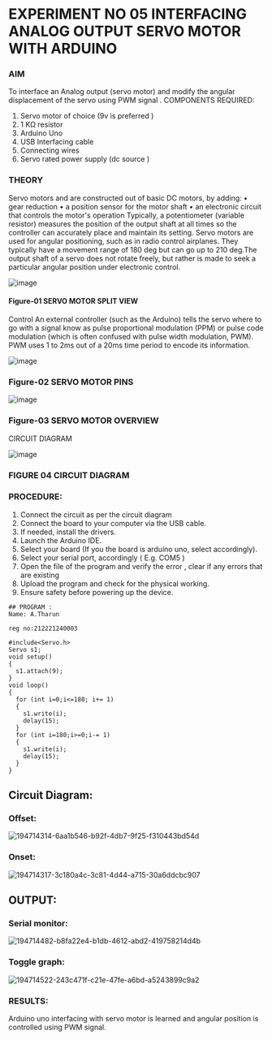 # EXPERIMENT NO 05 INTERFACING ANALOG OUTPUT SERVO MOTOR WITH ARDUINO

### AIM
To interface an Analog output (servo motor) and modify the angular displacement of the servo using PWM signal .
COMPONENTS REQUIRED:
1.	Servo motor of choice (9v is preferred )
2.	1 KΩ resistor 
3.	Arduino Uno 
4.	USB Interfacing cable 
5.	Connecting wires 
6.	Servo rated power supply (dc source )


### THEORY
Servo motors and are constructed out of basic DC motors, by adding:
•	 gear reduction
•	 a position sensor for the motor shaft
•	 an electronic circuit that controls the motor's operation
Typically, a potentiometer (variable resistor) measures the position of the output shaft at all times so the controller can accurately place and maintain its setting.
Servo motors are used for angular positioning, such as in radio control airplanes.  They typically have a movement range of 180 deg but can go up to 210 deg.The output shaft of a servo does not rotate freely, but rather is made to seek a particular angular position under electronic control. 


![image](https://user-images.githubusercontent.com/36288975/163544439-1f477927-fcd4-42f0-9ce4-c863fdbf1210.png)



#### Figure-01 SERVO MOTOR SPLIT VIEW 
Control 
An external controller (such as the Arduino) tells the servo where to go with a signal know as pulse proportional modulation (PPM) or pulse code modulation (which is often confused with pulse width modulation, PWM). PWM uses 1 to 2ms out of a 20ms time period to encode its information.
 
 
 ![image](https://user-images.githubusercontent.com/36288975/163544482-3027136f-7135-4f3d-a23f-8dc2fe04194d.png)

### Figure-02 SERVO MOTOR PINS

 ![image](https://user-images.githubusercontent.com/36288975/163544513-ca497421-e6ba-4f91-871f-5cfba77f22a8.png)


### Figure-03 SERVO MOTOR OVERVIEW 

 


 





CIRCUIT DIAGRAM
 
 
 ![image](https://user-images.githubusercontent.com/36288975/163544618-6eb8a7b5-7f1a-428a-8d9f-fd899b145efb.png)

### FIGURE 04 CIRCUIT DIAGRAM

### PROCEDURE:
1.	Connect the circuit as per the circuit diagram 
2.	Connect the board to your computer via the USB cable.
3.	If needed, install the drivers.
4.	Launch the Arduino IDE.
5.	Select your board (If you the board is arduino uno, select accordingly).
6.	Select your serial port, accordingly ( E.g. COM5 )
7.	Open the file of the program  and verify the error , clear if any errors that are existing 
8.	Upload the program and check for the physical working. 
9.	Ensure safety before powering up the device.

~~~
## PROGRAM :
Name: A.Tharun

reg no:212221240003

#include<Servo.h>
Servo s1;
void setup()
{
  s1.attach(9);
}
void loop()
{
  for (int i=0;i<=180; i+= 1)
  {
    s1.write(i);
    delay(15);
  }
  for (int i=180;i>=0;i-= 1)
  {
    s1.write(i);
    delay(15);
  }
}
~~~

## Circuit Diagram:
### Offset:
![194714314-6aa1b546-b92f-4db7-9f25-f310443bd54d](https://user-images.githubusercontent.com/93427201/196183873-f930d403-20ff-4c32-a4e1-1a7416abc57b.png)

### Onset:
 ![194714317-3c180a4c-3c81-4d44-a715-30a6ddcbc907](https://user-images.githubusercontent.com/93427201/196184056-30bc51af-1d98-438d-87de-709957d01fec.png)

## OUTPUT:
### Serial monitor:
![194714482-b8fa22e4-b1db-4612-abd2-419758214d4b](https://user-images.githubusercontent.com/93427201/196184217-aeaa734e-5e17-474c-bfde-c91337edd52d.png)

### Toggle graph:
![194714522-243c471f-c21e-47fe-a6bd-a5243899c9a2](https://user-images.githubusercontent.com/93427201/196184264-f84734bc-53a3-4794-a1f0-0695408a357d.png)


### RESULTS: 
Arduino uno interfacing with servo motor is learned and angular position is controlled using PWM signal.
